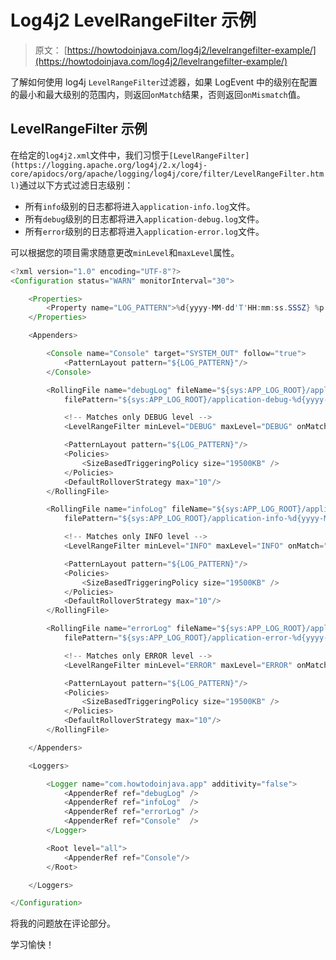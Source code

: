 # Log4j2 LevelRangeFilter 示例

> 原文： [https://howtodoinjava.com/log4j2/levelrangefilter-example/](https://howtodoinjava.com/log4j2/levelrangefilter-example/)

了解如何使用 log4j `LevelRangeFilter`过滤器，如果 LogEvent 中的级别在配置的最小和最大级别的范围内，则返回`onMatch`结果，否则返回`onMismatch`值。

## LevelRangeFilter 示例

在给定的`log4j2.xml`文件中，我们习惯于`[LevelRangeFilter](https://logging.apache.org/log4j/2.x/log4j-core/apidocs/org/apache/logging/log4j/core/filter/LevelRangeFilter.html)`通过以下方式过滤日志级别：

*   所有`info`级别的日志都将进入`application-info.log`文件。
*   所有`debug`级别的日志都将进入`application-debug.log`文件。
*   所有`error`级别的日志都将进入`application-error.log`文件。

可以根据您的项目需求随意更改`minLevel`和`maxLevel`属性。

```java
<?xml version="1.0" encoding="UTF-8"?>
<Configuration status="WARN" monitorInterval="30">

    <Properties>
        <Property name="LOG_PATTERN">%d{yyyy-MM-dd'T'HH:mm:ss.SSSZ} %p %m%n</Property>
    </Properties>

    <Appenders>

        <Console name="Console" target="SYSTEM_OUT" follow="true">
            <PatternLayout pattern="${LOG_PATTERN}"/>
        </Console>

		<RollingFile name="debugLog" fileName="${sys:APP_LOG_ROOT}/application-debug.log" 
			filePattern="${sys:APP_LOG_ROOT}/application-debug-%d{yyyy-MM-dd}-%i.log">

			<!-- Matches only DEBUG level -->
			<LevelRangeFilter minLevel="DEBUG" maxLevel="DEBUG" onMatch="ACCEPT" onMismatch="DENY"/>

			<PatternLayout pattern="${LOG_PATTERN}"/>
			<Policies>
				<SizeBasedTriggeringPolicy size="19500KB" />
			</Policies>
			<DefaultRolloverStrategy max="10"/>
		</RollingFile>

		<RollingFile name="infoLog" fileName="${sys:APP_LOG_ROOT}/application-info.log" 
			filePattern="${sys:APP_LOG_ROOT}/application-info-%d{yyyy-MM-dd}-%i.log" >

			<!-- Matches only INFO level -->
			<LevelRangeFilter minLevel="INFO" maxLevel="INFO" onMatch="ACCEPT" onMismatch="DENY"/>

			<PatternLayout pattern="${LOG_PATTERN}"/>
			<Policies>
				<SizeBasedTriggeringPolicy size="19500KB" />
			</Policies>
			<DefaultRolloverStrategy max="10"/>
		</RollingFile>

		<RollingFile name="errorLog" fileName="${sys:APP_LOG_ROOT}/application-error.log" 
			filePattern="${sys:APP_LOG_ROOT}/application-error-%d{yyyy-MM-dd}-%i.log">

			<!-- Matches only ERROR level -->
			<LevelRangeFilter minLevel="ERROR" maxLevel="ERROR" onMatch="ACCEPT" onMismatch="DENY"/>

			<PatternLayout pattern="${LOG_PATTERN}"/>
			<Policies>
				<SizeBasedTriggeringPolicy size="19500KB" />
			</Policies>
			<DefaultRolloverStrategy max="10"/>
		</RollingFile>

    </Appenders>

    <Loggers>

        <Logger name="com.howtodoinjava.app" additivity="false">
	        <AppenderRef ref="debugLog" />
	        <AppenderRef ref="infoLog"  />
            <AppenderRef ref="errorLog" />
            <AppenderRef ref="Console"  />
        </Logger>

        <Root level="all">
            <AppenderRef ref="Console"/>
        </Root>

    </Loggers>

</Configuration>

```

将我的问题放在评论部分。

学习愉快！
